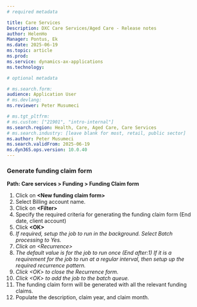 ```yaml
---
# required metadata

title: Care Services
Description: DXC Care Services/Aged Care - Release notes
author: HelenHo
Manager: Pontus, Ek
ms.date: 2025-06-19
ms.topic: article
ms.prod: 
ms.service: dynamics-ax-applications
ms.technology: 

# optional metadata

# ms.search.form:
audience: Application User
# ms.devlang: 
ms.reviewer: Peter Musumeci

# ms.tgt_pltfrm: 
# ms.custom: ["21901", "intro-internal"]
ms.search.region: Health, Care, Aged Care, Care Services
# ms.search.industry: [leave blank for most, retail, public sector]
ms.author: Peter Musumeci
ms.search.validFrom: 2025-06-19
ms.dyn365.ops.version: 10.0.40
---
```


### Generate funding claim form

**Path: Care services \> Funding \> Funding Claim form**

1.  Click on **\<New funding claim form\>**
2.  Select Billing account name.
3.  Click on **\<Filter\>**
4.  Specify the required criteria for generating the funding claim form (End date, client account)
5.  Click **\<OK\>**
6.  *If required, setup the job to run in the background. Select Batch processing to Yes.*
7.  *Click on \<Recurrence\>*
8.  *The default value is for the job to run once (End after:1) If it is a requirement for the job to run at a regular interval, then setup up the required recurrence pattern.*
9.  *Click \<OK\> to close the Recurrence form.*
10. *Click \<OK\> to add the job to the batch queue.*
11. The funding claim form will be generated with all the relevant funding claims.
12. Populate the description, claim year, and claim month.
